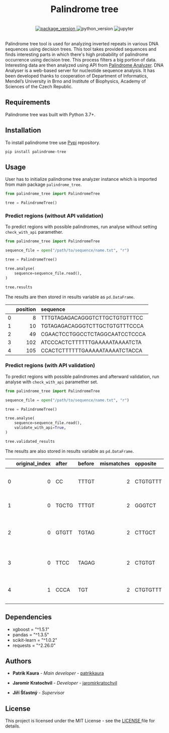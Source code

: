 <h1 align='center'> Palindrome tree</h1>
<br />
<div align="center">
    <a href="https://pypi.org/project/palindrome-tree/">
    <img src="https://img.shields.io/badge/Version 1.3.1-green?style=for-the-badge" alt='package_version'/>
    </a>
    <img src="https://img.shields.io/badge/Python 3.6+-00599C?style=for-the-badge&logo=python&logoColor=white" alt='python_version'/>
    <img src="https://img.shields.io/badge/jupyter-gray?style=for-the-badge&logo=jupyter" alt='jupyter'/>
</div>
<br />


Palindrome tree tool is used for analyzing inverted repeats in various DNA sequences using decision trees. This tool takes provided sequences and finds interesting parts in which there's high probability of palindrome occurrence using decision tree. This process filters a big portion of data. Interesting data are then analyzed using API from [Palindrome Analyzer](http://dx.doi.org/10.1016/j.bbrc.2016.09.015). DNA Analyser is a web-based server for nucleotide sequence analysis. It has been developed thanks to cooperation of Department of Informatics, Mendel’s University in Brno and Institute of Biophysics, Academy of Sciences of the Czech Republic. 

## Requirements

Palindrome tree was built with Python 3.7+.

## Installation

To install palindrome tree use [Pypi](https://pypi.org/project/palindrome-tree/) repository.

```commandline
pip install palindrome-tree
```

## Usage

User has to initialize palindrome tree analyzer instance which is imported from main package `palindrome_tree`.

```python
from palindrome_tree import PalindromeTree

tree = PalindromeTree()
```

### Predict regions (without API validation)

To predict regions with possible palindromes, run analyse without setting `check_with_api` paramether. 

```python
from palindrome_tree import PalindromeTree

sequence_file = open("/path/to/sequence/name.txt", "r")

tree = PalindromeTree()

tree.analyse(
    sequence=sequence_file.read(),
)

tree.results
```
The results are then stored in results variable as `pd.DataFrame`. 

|    |   position | sequence                       |
|---:|-----------:|:-------------------------------|
|  0 |          8 | TTTGTAGAGACAGGGTCTTGCTGTGTTTCC |
|  1 |         10 | TGTAGAGACAGGGTCTTGCTGTGTTTCCCA |
|  2 |         49 | CGAACTCCTGGCCTCTAGGCAATCCTCCCA |
|  3 |        102 | ATCCCACTCTTTTTTGAAAAATAAAATCTA |
|  4 |        105 | CCACTCTTTTTTGAAAAATAAAATCTACCA |

### Predict regions (with API validation)

To predict regions with possible palindromes and afterward validation, run analyse with `check_with_api` paramether set. 

```python
from palindrome_tree import PalindromeTree

sequence_file = open("/path/to/sequence/name.txt", "r")

tree = PalindromeTree()

tree.analyse(
    sequence=sequence_file.read(),
    validate_with_api=True,
)

tree.validated_results
```
The results are also stored in results variable as `pd.DataFrame`. 

|    |   original_index | after   | before   |   mismatches | opposite   |   position | sequence   | signature   | spacer   | stability_NNModel                                                                |
|---:|-----------------:|:--------|:---------|-------------:|:-----------|-----------:|:-----------|:------------|:---------|:---------------------------------------------------------------------------------|
|  0 |                0 | CC      | TTTGT    |            2 | CTGTGTTT   |          5 | AGAGACAG   | 8-7-2       | GGTCTTG  | {'cruciform': -5.74, 'linear': -27.590000000000003, 'delta': 21.85}              |
|  1 |                0 | TGCTG   | TTTGT    |            2 | GGGTCT     |          5 | AGAGAC     | 6-1-2       | A        | {'cruciform': -2.54, 'linear': -13.84, 'delta': 11.3}                            |
|  2 |                0 | GTGTT   | TGTAG    |            2 | CTTGCT     |          7 | AGACAG     | 6-3-2       | GGT      | {'cruciform': -1.94, 'linear': -17.509999999999998, 'delta': 15.569999999999999} |
|  3 |                0 | TTCC    | TAGAG    |            2 | CTGTGT     |          9 | ACAGGG     | 6-5-2       | TCTTG    | {'cruciform': -3.7399999999999998, 'linear': -20.99, 'delta': 17.25}             |
|  4 |                1 | CCCA    | TGT      |            2 | CTGTGTTT   |          3 | AGAGACAG   | 8-7-2       | GGTCTTG  | {'cruciform': -5.74, 'linear': -27.590000000000003, 'delta': 21.85}              |

## Dependencies

* xgboost = "^1.5.1"
* pandas = "^1.3.5"
* scikit-learn = "^1.0.2"
* requests = "^2.26.0"

## Authors

* **Patrik Kaura** - *Main developer* - [patrikkaura](https://gitlab.com/PatrikKaura/)

* **Jaromir Kratochvil** - *Developer* - [jaromirkratochvil](https://github.com/kratjar)

* **Jiří Šťastný** - *Supervisor*

## License

This project is licensed under the MIT License - see the [
LICENSE
](
LICENSE
) file for details. 

